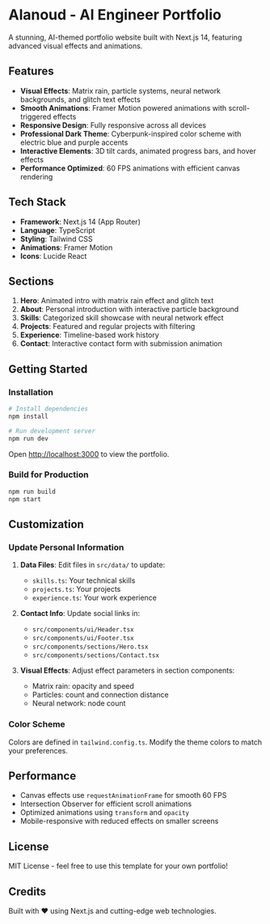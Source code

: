 # Alanoud - AI Engineer Portfolio

A stunning, AI-themed portfolio website built with Next.js 14, featuring advanced visual effects and animations.

## Features

- **Visual Effects**: Matrix rain, particle systems, neural network backgrounds, and glitch text effects
- **Smooth Animations**: Framer Motion powered animations with scroll-triggered effects
- **Responsive Design**: Fully responsive across all devices
- **Professional Dark Theme**: Cyberpunk-inspired color scheme with electric blue and purple accents
- **Interactive Elements**: 3D tilt cards, animated progress bars, and hover effects
- **Performance Optimized**: 60 FPS animations with efficient canvas rendering

## Tech Stack

- **Framework**: Next.js 14 (App Router)
- **Language**: TypeScript
- **Styling**: Tailwind CSS
- **Animations**: Framer Motion
- **Icons**: Lucide React

## Sections

1. **Hero**: Animated intro with matrix rain effect and glitch text
2. **About**: Personal introduction with interactive particle background
3. **Skills**: Categorized skill showcase with neural network effect
4. **Projects**: Featured and regular projects with filtering
5. **Experience**: Timeline-based work history
6. **Contact**: Interactive contact form with submission animation

## Getting Started

### Installation

```bash
# Install dependencies
npm install

# Run development server
npm run dev
```

Open [http://localhost:3000](http://localhost:3000) to view the portfolio.

### Build for Production

```bash
npm run build
npm start
```

## Customization

### Update Personal Information

1. **Data Files**: Edit files in `src/data/` to update:
   - `skills.ts`: Your technical skills
   - `projects.ts`: Your projects
   - `experience.ts`: Your work experience

2. **Contact Info**: Update social links in:
   - `src/components/ui/Header.tsx`
   - `src/components/ui/Footer.tsx`
   - `src/components/sections/Hero.tsx`
   - `src/components/sections/Contact.tsx`

3. **Visual Effects**: Adjust effect parameters in section components:
   - Matrix rain: opacity and speed
   - Particles: count and connection distance
   - Neural network: node count

### Color Scheme

Colors are defined in `tailwind.config.ts`. Modify the theme colors to match your preferences.

## Performance

- Canvas effects use `requestAnimationFrame` for smooth 60 FPS
- Intersection Observer for efficient scroll animations
- Optimized animations using `transform` and `opacity`
- Mobile-responsive with reduced effects on smaller screens

## License

MIT License - feel free to use this template for your own portfolio!

## Credits

Built with ❤️ using Next.js and cutting-edge web technologies.

